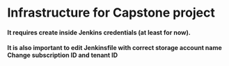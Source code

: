 # Infrastructure for Capstone project

#### It requires create inside Jenkins credentials (at least for now).

**It is also important to edit Jenkinsfile with correct storage account name**
**Change subscription ID and tenant ID**
